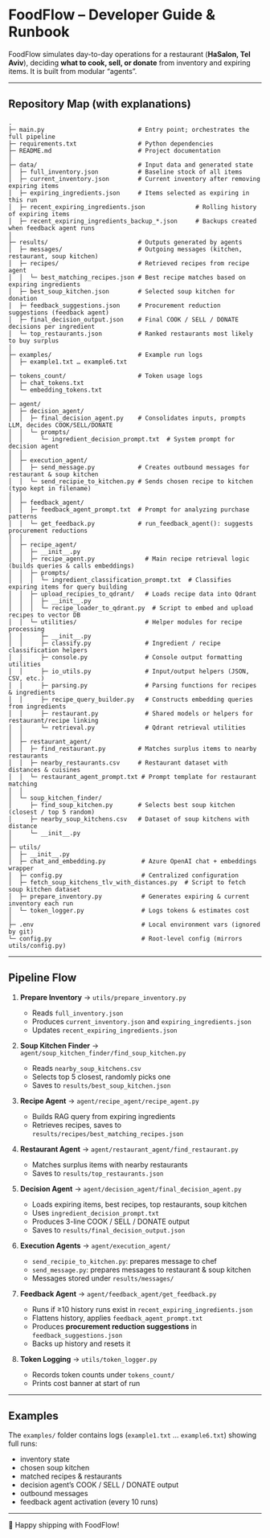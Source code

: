 # FoodFlow – Developer Guide & Runbook

FoodFlow simulates day-to-day operations for a restaurant (**HaSalon, Tel Aviv**), deciding **what to cook, sell, or donate** from inventory and expiring items. It is built from modular “agents”.

---

## Repository Map (with explanations)

```
.
├─ main.py                          # Entry point; orchestrates the full pipeline
├─ requirements.txt                 # Python dependencies
├─ README.md                        # Project documentation
│
├─ data/                            # Input data and generated state
│  ├─ full_inventory.json           # Baseline stock of all items
│  ├─ current_inventory.json        # Current inventory after removing expiring items
│  ├─ expiring_ingredients.json     # Items selected as expiring in this run
│  ├─ recent_expiring_ingredients.json              # Rolling history of expiring items
│  ├─ recent_expiring_ingredients_backup_*.json     # Backups created when feedback agent runs
│
├─ results/                         # Outputs generated by agents
│  ├─ messages/                     # Outgoing messages (kitchen, restaurant, soup kitchen)
│  ├─ recipes/                      # Retrieved recipes from recipe agent
│  │  └─ best_matching_recipes.json # Best recipe matches based on expiring ingredients
│  ├─ best_soup_kitchen.json        # Selected soup kitchen for donation
│  ├─ feedback_suggestions.json     # Procurement reduction suggestions (feedback agent)
│  ├─ final_decision_output.json    # Final COOK / SELL / DONATE decisions per ingredient
│  └─ top_restaurants.json          # Ranked restaurants most likely to buy surplus
│
├─ examples/                        # Example run logs
│  ├─ example1.txt … example6.txt
│
├─ tokens_count/                    # Token usage logs
│  ├─ chat_tokens.txt
│  └─ embedding_tokens.txt
│
├─ agent/
│  ├─ decision_agent/
│  │  ├─ final_decision_agent.py    # Consolidates inputs, prompts LLM, decides COOK/SELL/DONATE
│  │  └─ prompts/
│  │     └─ ingredient_decision_prompt.txt  # System prompt for decision agent
│  │
│  ├─ execution_agent/
│  │  ├─ send_message.py            # Creates outbound messages for restaurant & soup kitchen
│  │  └─ send_recipie_to_kitchen.py # Sends chosen recipe to kitchen (typo kept in filename)
│  │
│  ├─ feedback_agent/
│  │  ├─ feedback_agent_prompt.txt  # Prompt for analyzing purchase patterns
│  │  └─ get_feedback.py            # run_feedback_agent(): suggests procurement reductions
│  │
│  ├─ recipe_agent/
│  │  ├─ __init__.py
│  │  ├─ recipe_agent.py              # Main recipe retrieval logic (builds queries & calls embeddings)
│  │  ├─ prompts/
│  │  │  └─ ingredient_classification_prompt.txt  # Classifies expiring items for query building
│  │  ├─ upload_recipies_to_qdrant/   # Loads recipe data into Qdrant
│  │  │  ├─ __init__.py
│  │  │  └─ recipe_loader_to_qdrant.py  # Script to embed and upload recipes to vector DB
│  │  └─ utilities/                   # Helper modules for recipe processing
│  │     ├─ __init__.py
│  │     ├─ classify.py               # Ingredient / recipe classification helpers
│  │     ├─ console.py                # Console output formatting utilities
│  │     ├─ io_utils.py               # Input/output helpers (JSON, CSV, etc.)
│  │     ├─ parsing.py                # Parsing functions for recipes & ingredients
│  │     ├─ recipe_query_builder.py   # Constructs embedding queries from ingredients
│  │     ├─ restaurant.py             # Shared models or helpers for restaurant/recipe linking
│  │     └─ retrieval.py              # Qdrant retrieval utilities
│  │
│  ├─ restaurant_agent/
│  │  ├─ find_restaurant.py         # Matches surplus items to nearby restaurants
│  │  ├─ nearby_restaurants.csv     # Restaurant dataset with distances & cuisines
│  │  └─ restaurant_agent_prompt.txt # Prompt template for restaurant matching
│  │
│  └─ soup_kitchen_finder/
│     ├─ find_soup_kitchen.py       # Selects best soup kitchen (closest / top 5 random)
│     ├─ nearby_soup_kitchens.csv   # Dataset of soup kitchens with distance
│     └─ __init__.py
│
├─ utils/
│  ├─ __init__.py
│  ├─ chat_and_embedding.py          # Azure OpenAI chat + embeddings wrapper
│  ├─ config.py                      # Centralized configuration
│  ├─ fetch_soup_kitchens_tlv_with_distances.py  # Script to fetch soup kitchen dataset
│  ├─ prepare_inventory.py           # Generates expiring & current inventory each run
│  └─ token_logger.py                # Logs tokens & estimates cost
│
├─ .env                              # Local environment vars (ignored by git)
└─ config.py                         # Root-level config (mirrors utils/config.py)
```

---

## Pipeline Flow

1. **Prepare Inventory** → `utils/prepare_inventory.py`  
   - Reads `full_inventory.json`  
   - Produces `current_inventory.json` and `expiring_ingredients.json`  
   - Updates `recent_expiring_ingredients.json`

2. **Soup Kitchen Finder** → `agent/soup_kitchen_finder/find_soup_kitchen.py`  
   - Reads `nearby_soup_kitchens.csv`  
   - Selects top 5 closest, randomly picks one  
   - Saves to `results/best_soup_kitchen.json`

3. **Recipe Agent** → `agent/recipe_agent/recipe_agent.py`  
   - Builds RAG query from expiring ingredients  
   - Retrieves recipes, saves to `results/recipes/best_matching_recipes.json`

4. **Restaurant Agent** → `agent/restaurant_agent/find_restaurant.py`  
   - Matches surplus items with nearby restaurants  
   - Saves to `results/top_restaurants.json`

5. **Decision Agent** → `agent/decision_agent/final_decision_agent.py`  
   - Loads expiring items, best recipes, top restaurants, soup kitchen  
   - Uses `ingredient_decision_prompt.txt`  
   - Produces 3-line COOK / SELL / DONATE output  
   - Saves to `results/final_decision_output.json`

6. **Execution Agents** → `agent/execution_agent/`  
   - `send_recipie_to_kitchen.py`: prepares message to chef  
   - `send_message.py`: prepares messages to restaurant & soup kitchen  
   - Messages stored under `results/messages/`

7. **Feedback Agent** → `agent/feedback_agent/get_feedback.py`  
   - Runs if ≥10 history runs exist in `recent_expiring_ingredients.json`  
   - Flattens history, applies `feedback_agent_prompt.txt`  
   - Produces **procurement reduction suggestions** in `feedback_suggestions.json`  
   - Backs up history and resets it

8. **Token Logging** → `utils/token_logger.py`  
   - Records token counts under `tokens_count/`  
   - Prints cost banner at start of run

---

## Examples

The `examples/` folder contains logs (`example1.txt` … `example6.txt`) showing full runs:  
- inventory state  
- chosen soup kitchen  
- matched recipes & restaurants  
- decision agent’s COOK / SELL / DONATE output  
- outbound messages  
- feedback agent activation (every 10 runs)

---

🚀 Happy shipping with FoodFlow!
